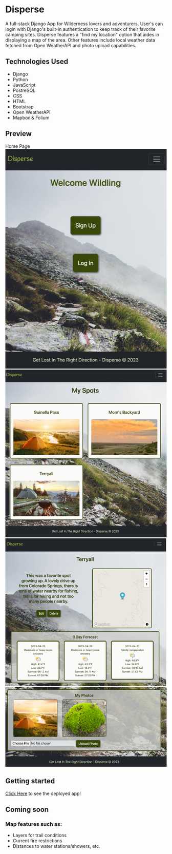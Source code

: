 # Disperse
A full-stack Django App for Wilderness lovers and adventurers. User's can login with Django's built-in authentication to keep track of their favorite camping sites. Disperse features a "find my location" option that aides in displaying a map of the area. Other features include local weather data fetched from Open WeatherAPI and photo upload capabilities. 

## Technologies Used
- Django
- Python
- JavaScript
- PostreSQL
- CSS
- HTML
- Bootstrap
- Open WeatherAPI
- Mapbox & Folium

## Preview
Home Page
![Alt text](media/spot_images/login.png)
![Alt text](media/spot_images/list.png)
![Alt text](media/spot_images/detail.png)
![Alt text](media/spot_images/photo.png)

## Getting started
[Click Here](https://disperse.herokuapp.com/) to see the deployed app!

## Coming soon
### Map features such as:
- Layers for trail conditions
- Current fire restrictions
- Distances to water stations/showers, etc.
